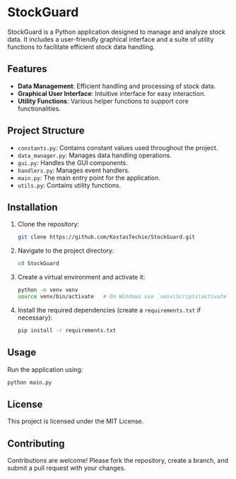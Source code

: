 # StockGuard

StockGuard is a Python application designed to manage and analyze stock data. It includes a user-friendly graphical interface and a suite of utility functions to facilitate efficient stock data handling.

## Features

- **Data Management**: Efficient handling and processing of stock data.
- **Graphical User Interface**: Intuitive interface for easy interaction.
- **Utility Functions**: Various helper functions to support core functionalities.

## Project Structure

- `constants.py`: Contains constant values used throughout the project.
- `data_manager.py`: Manages data handling operations.
- `gui.py`: Handles the GUI components.
- `handlers.py`: Manages event handlers.
- `main.py`: The main entry point for the application.
- `utils.py`: Contains utility functions.

## Installation

1. Clone the repository:
    ```bash
    git clone https://github.com/KostasTechie/StockGuard.git
    ```
2. Navigate to the project directory:
    ```bash
    cd StockGuard
    ```
3. Create a virtual environment and activate it:
    ```bash
    python -m venv venv
    source venv/bin/activate   # On Windows use `venv\Scripts\activate`
    ```
4. Install the required dependencies (create a `requirements.txt` if necessary):
    ```bash
    pip install -r requirements.txt
    ```

## Usage

Run the application using:
```bash
python main.py
```
## License
This project is licensed under the MIT License.

## Contributing
Contributions are welcome! Please fork the repository, create a branch, and submit a pull request with your changes.
